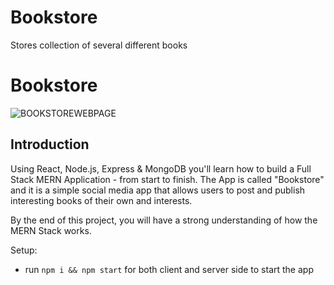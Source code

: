 # Bookstore
Stores collection of several different books

# Bookstore

![BOOKSTOREWEBPAGE](https://user-images.githubusercontent.com/76741091/124949162-600e6c80-e022-11eb-8607-c48d6ad508f5.PNG)

## Introduction

Using React, Node.js, Express & MongoDB you'll learn how to build a Full Stack MERN Application - from start to finish. The App is called "Bookstore" and it is a simple social media app that allows users to post and publish interesting books of their own and interests.

By the end of this project, you will have a strong understanding of how the MERN Stack works.

Setup:
- run ```npm i && npm start``` for both client and server side to start the app

